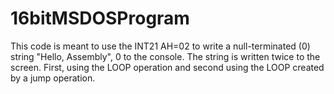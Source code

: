 # 16bitMSDOSProgram
This code is meant to use the INT21 AH=02 to write
a null-terminated (0) string "Hello, Assembly", 0 to 
the console. The string is written twice to the screen.
First, using the LOOP operation and second using the 
LOOP created by a jump operation.
